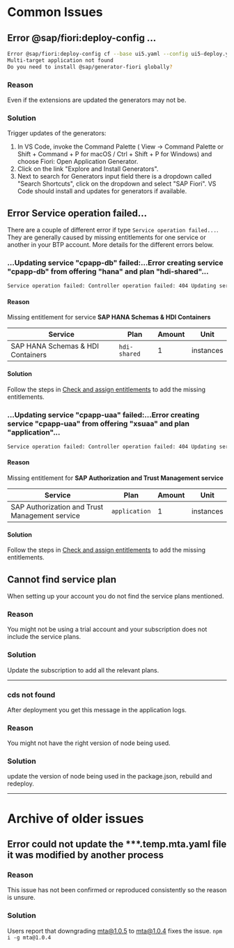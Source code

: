 # Common Issues

## Error @sap/fiori:deploy-config ...
```bash
Error @sap/fiori:deploy-config cf --base ui5.yaml --config ui5-deploy.yaml 
Multi-target application not found
Do you need to install @sap/generator-fiori globally?
```
### Reason
Even if the extensions are updated the generators may not be.

### Solution

Trigger updates of the generators:
1. In VS Code, invoke the Command Palette ( View → Command Palette or Shift + Command + P for macOS / Ctrl + Shift + P for Windows) and choose Fiori: Open Application Generator.
2. Click on the link "Explore and Install Generators".
3. Next to search for Generators input field there is a dropdown called "Search Shortcuts", click on the dropdown and select "SAP Fiori".
VS Code should install and updates for generators if available.

## Error Service operation failed...

There are a couple of different error if type `Service operation failed...`. They are generally caused by missing entitlements for one service or another in your BTP account. More details for the different errors below.

### ...Updating service "cpapp-db" failed:...Error creating service "cpapp-db" from offering "hana" and plan "hdi-shared"...

```bash
Service operation failed: Controller operation failed: 404 Updating service "cpapp-db" failed: Not Found: Error creating service "cpapp-db" from offering "hana" and plan "hdi-shared": Service plan hdi-shared not found.
```

#### Reason
Missing entitlement for service **SAP HANA Schemas & HDI Containers**

| Service                           | Plan       | Amount | Unit         | 
| --------------------------------- | ---------- | ------ | ------------ | 
| SAP HANA Schemas & HDI Containers | `hdi-shared` | 1      | instances    | 

#### Solution

Follow the steps in [Check and assign entitlements](https://developers.sap.com/tutorials/btp-app-prepare-btp.html#14c6c662-3368-48ce-859e-1a608c78f7a5) to add the missing entitlements.


### ...Updating service "cpapp-uaa" failed:...Error creating service "cpapp-uaa" from offering "xsuaa" and plan "application"...

```bash
Service operation failed: Controller operation failed: 404 Updating service "cpapp-uaa" failed: Not Found: Error creating service "cpapp-uaa" from offering "xsuaa" and plan "application": Service plan application not found.
```

#### Reason
Missing entitlement for **SAP Authorization and Trust Management service**

| Service                           | Plan       | Amount | Unit         | 
| --------------------------------- | ---------- | ------ | ------------ | 
| SAP Authorization and Trust Management service | `application` | 1      | instances    | 

#### Solution

Follow the steps in [Check and assign entitlements](https://developers.sap.com/tutorials/btp-app-prepare-btp.html#14c6c662-3368-48ce-859e-1a608c78f7a5) to add the missing entitlements.
## Cannot find service plan
When setting up your account you do not find the service plans mentioned.

### Reason
You might not be using a trial account and your subscription does not include the service plans.

### Solution
Update the subscription to add all the relevant plans.

---

### cds not found
After deployment you get this message in the application logs.

### Reason
You might not have the right version of node being used.

### Solution
update the version of node being used in the package.json, rebuild and redeploy.

---

# Archive of older issues

## Error could not update the ***.temp.mta.yaml file it was modified by another process

### Reason
This issue has not been confirmed or reproduced consistently so the reason is unsure.

### Solution
Users report that downgrading mta@1.0.5 to mta@1.0.4 fixes the issue.
`npm i -g mta@1.0.4`
